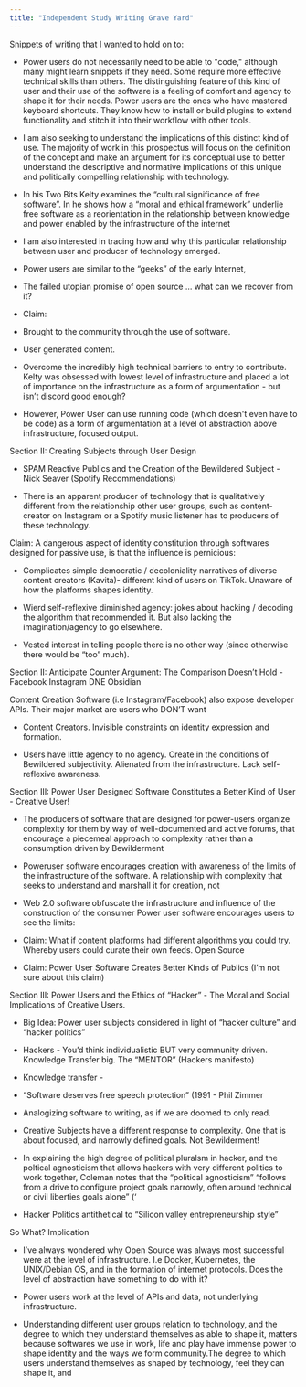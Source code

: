 ```yaml
---
title: "Independent Study Writing Grave Yard"
---
```

Snippets of writing that I wanted to hold on to: 

- Power users do not necessarily need to be able to "code," although many might learn snippets if they need.  Some require more effective technical skills than others. The distinguishing feature of this kind of user and their use of the software is a feeling of comfort and agency to shape it for their needs. Power users are the ones who have mastered keyboard shortcuts. They know how to install or build plugins to extend functionality and stitch it into their workflow with other tools. 
- I am also seeking to understand the implications of this distinct kind of use. The majority of work in this prospectus will focus on the definition of the concept and make an argument for its conceptual use to better understand the descriptive and normative implications of this unique and politically compelling relationship with technology. 









    

-   In his Two Bits Kelty examines the “cultural significance of free software”. In he shows how a “moral and ethical framework” underlie free software as a reorientation in the relationship between knowledge and power enabled by the infrastructure of the internet 
    
-   I am also interested in tracing how and why this particular relationship between user and producer of technology emerged. 
    
-   Power users are similar to the “geeks” of the early Internet,
    

-   The failed utopian promise of open source … what can we recover from it? 

    

-   Claim:  
-   Brought to the community through the use of software. 
    

    
-   User generated content. 
    
-   Overcome the incredibly high technical barriers to entry to contribute. Kelty was obsessed with lowest level of infrastructure and placed a lot of importance on the infrastructure as a form of argumentation - but isn’t discord good enough?
    
-   However, Power User can use running code (which doesn't even have to be code) as a form of argumentation at a level of abstraction above infrastructure, focused output.
    
  
  
Section II: Creating Subjects through User Design 
-   SPAM Reactive Publics and the Creation of the Bewildered Subject - Nick Seaver (Spotify Recommendations) 
    

-   There is an apparent producer of technology that is qualitatively different from the relationship other user groups, such as content-creator on Instagram or a Spotify music listener has to producers of these technology. 
    

  

Claim: A dangerous aspect of identity constitution through softwares designed for passive use, is that the influence is pernicious: 

-   Complicates simple democratic / decoloniality narratives of diverse content creators (Kavita)- different kind of users on TikTok. Unaware of how the platforms shapes identity. 
    
-   Wierd self-reflexive diminished agency: jokes about hacking / decoding the algorithm that recommended it. But also lacking the imagination/agency to go elsewhere.
    
-   Vested interest in telling people there is no other way (since otherwise there would be “too” much). 
    

  

Section II: Anticipate Counter Argument: The Comparison Doesn’t Hold - Facebook Instagram DNE Obsidian

Content Creation Software (i.e Instagram/Facebook) also expose developer APIs. Their major market are users who DON’T want 

-   Content Creators. Invisible constraints on identity expression and formation. 
    
-   Users have little agency to no agency. Create in the conditions of Bewildered subjectivity. Alienated from the infrastructure. Lack self-reflexive awareness.
    

  
  

Section III: Power User Designed Software Constitutes a Better Kind of User - Creative User! 

-   The producers of software that are designed for power-users organize complexity for them by way of well-documented and active forums, that encourage a piecemeal approach to complexity rather than a consumption driven by Bewilderment
    
-   Poweruser software encourages creation with awareness of the limits of the infrastructure of the software. A relationship with complexity that seeks to understand and marshall it for creation, not 
    
-   Web 2.0 software obfuscate the infrastructure and influence of the construction of the consumer Power user software encourages users to see the limits:
    

-   Claim: What if content platforms had different algorithms you could try. Whereby users could curate their own feeds. Open Source
    
-   Claim: Power User Software Creates Better Kinds of Publics (I’m not sure about this claim) 
    

  

Section III: Power Users and the Ethics of “Hacker” - The Moral and Social Implications of Creative Users.

-   Big Idea: Power user subjects considered in light of “hacker culture” and “hacker politics”
    

  

-   Hackers - You’d think individualistic BUT very community driven. Knowledge Transfer big. The “MENTOR” (Hackers manifesto)
    

-   Knowledge transfer - 
    

-   “Software deserves free speech protection” (1991 - Phil Zimmer 
    

-   Analogizing software to writing, as if we are doomed to only read. 
    

-   Creative Subjects have a different response to complexity. One that is about focused, and narrowly defined goals. Not Bewilderment!
    

-   In explaining the high degree of political pluralsm in hacker, and the poltical agnosticism that allows hackers with very different politics to work together, Coleman notes that the “political agnosticism” “follows from a drive to configure project goals narrowly, often around technical or civil liberties goals alone” (‘
    

-   Hacker Politics antithetical to “Silicon valley entrepreneurship style”
    
  

So What? Implication 

-   I’ve always wondered why Open Source was always most successful were at the level of infrastructure. I.e Docker, Kubernetes, the UNIX/Debian OS, and in the formation of internet protocols. Does the level of abstraction have something to do with it?
    
-   Power users work at the level of APIs and data, not underlying infrastructure. 
    

-   Understanding different user groups relation to technology, and the degree to which they understand themselves as able to shape it, matters because softwares we use in work, life and play have immense power to shape identity and the ways we form community.The degree to which users understand themselves as shaped by technology, feel they can shape it, and  
    


